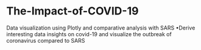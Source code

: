 # The-Impact-of-COVID-19
Data visualization using Plotly and comparative analysis with SARS •Derive interesting data insights on covid-19 and visualize the outbreak of coronavirus compared to SARS

